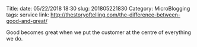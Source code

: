 Title: 
date: 05/22/2018 18:30
slug: 201805221830
Category: MicroBlogging
tags: service
link: http://thestoryoftelling.com/the-difference-between-good-and-great/

Good becomes great when we put the customer at the centre of everything we do.